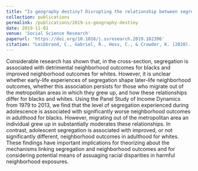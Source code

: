 ```yaml
---
title: "Is geography destiny? Disrupting the relationship between segregation and neighbohrood outcomes"
collection: publications
permalink: /publications/2019-is-geography-destiny
date: 2019-11-01
venue: 'Social Science Research'
paperurl: 'https://doi.org/10.1016/j.ssresearch.2019.102396'
citation: "Leibbrand, C., Gabriel, R., Hess, C., & Crowder, K. (2020). Is geography destiny? Disrupting the relationship between segregation and neighbohrood outcomes. Social Science Research, 86, 102396."
---
```


Considerable research has shown that, in the cross-section, segregation is associated with detrimental neighborhood outcomes for blacks and improved neighborhood outcomes for whites. However, it is unclear whether early-life experiences of segregation shape later-life neighborhood outcomes, whether this association persists for those who migrate out of the metropolitan areas in which they grew up, and how these relationships differ for blacks and whites. Using the Panel Study of Income Dynamics from 1979 to 2013, we find that the level of segregation experienced during adolescence is associated with significantly worse neighborhood outcomes in adulthood for blacks. However, migrating out of the metropolitan area an individual grew up in substantially moderates these relationships. In contrast, adolescent segregation is associated with improved, or not significantly different, neighborhood outcomes in adulthood for whites. These findings have important implications for theorizing about the mechanisms linking segregation and neighborhood outcomes and for considering potential means of assuaging racial disparities in harmful neighborhood exposures.
